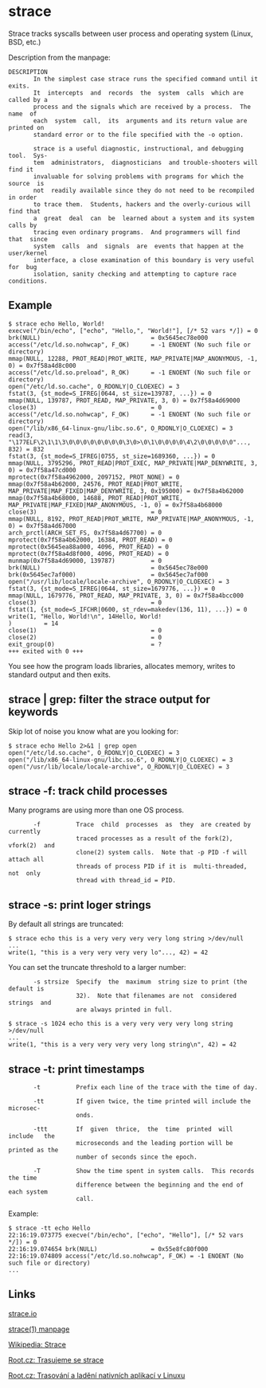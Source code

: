 strace
======

Strace tracks syscalls between user process and operating system (Linux, BSD, etc.)

Description from the manpage:

```
DESCRIPTION
       In the simplest case strace runs the specified command until it  exits.
       It  intercepts  and  records  the  system  calls  which are called by a
       process and the signals which are received by a process.  The  name  of
       each  system  call,  its  arguments and its return value are printed on
       standard error or to the file specified with the -o option.

       strace is a useful diagnostic, instructional, and debugging tool.  Sys‐
       tem  administrators,  diagnosticians  and trouble-shooters will find it
       invaluable for solving problems with programs for which the  source  is
       not  readily available since they do not need to be recompiled in order
       to trace them.  Students, hackers and the overly-curious will find that
       a  great  deal  can  be  learned about a system and its system calls by
       tracing even ordinary programs.  And programmers will find  that  since
       system  calls  and  signals  are  events that happen at the user/kernel
       interface, a close examination of this boundary is very useful for  bug
       isolation, sanity checking and attempting to capture race conditions.
```


Example
-------

```
$ strace echo Hello, World!
execve("/bin/echo", ["echo", "Hello,", "World!"], [/* 52 vars */]) = 0
brk(NULL)                               = 0x5645ec78e000
access("/etc/ld.so.nohwcap", F_OK)      = -1 ENOENT (No such file or directory)
mmap(NULL, 12288, PROT_READ|PROT_WRITE, MAP_PRIVATE|MAP_ANONYMOUS, -1, 0) = 0x7f58a4d8c000
access("/etc/ld.so.preload", R_OK)      = -1 ENOENT (No such file or directory)
open("/etc/ld.so.cache", O_RDONLY|O_CLOEXEC) = 3
fstat(3, {st_mode=S_IFREG|0644, st_size=139787, ...}) = 0
mmap(NULL, 139787, PROT_READ, MAP_PRIVATE, 3, 0) = 0x7f58a4d69000
close(3)                                = 0
access("/etc/ld.so.nohwcap", F_OK)      = -1 ENOENT (No such file or directory)
open("/lib/x86_64-linux-gnu/libc.so.6", O_RDONLY|O_CLOEXEC) = 3
read(3, "\177ELF\2\1\1\3\0\0\0\0\0\0\0\0\3\0>\0\1\0\0\0\0\4\2\0\0\0\0\0"..., 832) = 832
fstat(3, {st_mode=S_IFREG|0755, st_size=1689360, ...}) = 0
mmap(NULL, 3795296, PROT_READ|PROT_EXEC, MAP_PRIVATE|MAP_DENYWRITE, 3, 0) = 0x7f58a47cd000
mprotect(0x7f58a4962000, 2097152, PROT_NONE) = 0
mmap(0x7f58a4b62000, 24576, PROT_READ|PROT_WRITE, MAP_PRIVATE|MAP_FIXED|MAP_DENYWRITE, 3, 0x195000) = 0x7f58a4b62000
mmap(0x7f58a4b68000, 14688, PROT_READ|PROT_WRITE, MAP_PRIVATE|MAP_FIXED|MAP_ANONYMOUS, -1, 0) = 0x7f58a4b68000
close(3)                                = 0
mmap(NULL, 8192, PROT_READ|PROT_WRITE, MAP_PRIVATE|MAP_ANONYMOUS, -1, 0) = 0x7f58a4d67000
arch_prctl(ARCH_SET_FS, 0x7f58a4d67700) = 0
mprotect(0x7f58a4b62000, 16384, PROT_READ) = 0
mprotect(0x5645ea88a000, 4096, PROT_READ) = 0
mprotect(0x7f58a4d8f000, 4096, PROT_READ) = 0
munmap(0x7f58a4d69000, 139787)          = 0
brk(NULL)                               = 0x5645ec78e000
brk(0x5645ec7af000)                     = 0x5645ec7af000
open("/usr/lib/locale/locale-archive", O_RDONLY|O_CLOEXEC) = 3
fstat(3, {st_mode=S_IFREG|0644, st_size=1679776, ...}) = 0
mmap(NULL, 1679776, PROT_READ, MAP_PRIVATE, 3, 0) = 0x7f58a4bcc000
close(3)                                = 0
fstat(1, {st_mode=S_IFCHR|0600, st_rdev=makedev(136, 11), ...}) = 0
write(1, "Hello, World!\n", 14Hello, World!
)         = 14
close(1)                                = 0
close(2)                                = 0
exit_group(0)                           = ?
+++ exited with 0 +++
```

You see how the program loads libraries, allocates memory, writes to standard output and then exits.


strace | grep: filter the strace output for keywords
----------------------------------------------------

Skip lot of noise you know what are you looking for:

```
$ strace echo Hello 2>&1 | grep open
open("/etc/ld.so.cache", O_RDONLY|O_CLOEXEC) = 3
open("/lib/x86_64-linux-gnu/libc.so.6", O_RDONLY|O_CLOEXEC) = 3
open("/usr/lib/locale/locale-archive", O_RDONLY|O_CLOEXEC) = 3
```


strace -f: track child processes
--------------------------------

Many programs are using more than one OS process.

```
       -f          Trace  child  processes  as  they  are created by currently
                   traced processes as a result of the fork(2),  vfork(2)  and
                   clone(2) system calls.  Note that -p PID -f will attach all
                   threads of process PID if it is  multi-threaded,  not  only
                   thread with thread_id = PID.
```


strace -s: print loger strings
------------------------------

By default all strings are truncated:

```
$ strace echo this is a very very very very long string >/dev/null
...
write(1, "this is a very very very very lo"..., 42) = 42
```

You can set the truncate threshold to a larger number:

```
       -s strsize  Specify  the  maximum  string size to print (the default is
                   32).  Note that filenames are not  considered  strings  and
                   are always printed in full.
```

```
$ strace -s 1024 echo this is a very very very very long string >/dev/null
...
write(1, "this is a very very very very long string\n", 42) = 42
```

strace -t: print timestamps
---------------------------

```
       -t          Prefix each line of the trace with the time of day.

       -tt         If given twice, the time printed will include the microsec‐
                   onds.

       -ttt        If  given  thrice,  the  time  printed  will  include   the
                   microseconds and the leading portion will be printed as the
                   number of seconds since the epoch.

       -T          Show the time spent in system calls.  This records the time
                   difference between the beginning and the end of each system
                   call.
```

Example:

```
$ strace -tt echo Hello 
22:16:19.073775 execve("/bin/echo", ["echo", "Hello"], [/* 52 vars */]) = 0
22:16:19.074654 brk(NULL)               = 0x55e8fc80f000
22:16:19.074809 access("/etc/ld.so.nohwcap", F_OK) = -1 ENOENT (No such file or directory)
...
```


Links
-----

[strace.io](https://strace.io/)

[strace(1) manpage](https://linux.die.net/man/1/strace)

[Wikipedia: Strace](https://en.wikipedia.org/wiki/Strace)

[Root.cz: Trasujeme se strace](https://www.root.cz/clanky/trasujeme-se-strace/)

[Root.cz: Trasování a ladění nativních aplikací v Linuxu](https://www.root.cz/clanky/trasovani-a-ladeni-nativnich-aplikaci-v-linuxu/#k06)
